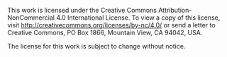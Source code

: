 This work is licensed under the Creative Commons Attribution-NonCommercial 4.0 International License. To view a copy of this license,
visit http://creativecommons.org/licenses/by-nc/4.0/ or send a letter to Creative Commons, PO Box 1866, Mountain View, CA 94042, USA.

The license for this work is subject to change without notice.
